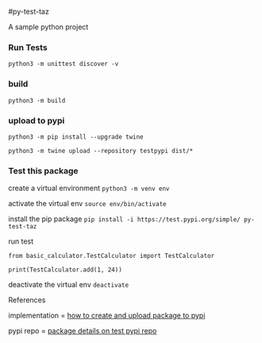 #py-test-taz

A sample python project

### Run Tests
`python3 -m unittest discover -v`

### build
`python3 -m build`

### upload to pypi
`python3 -m pip install --upgrade twine`

`python3 -m twine upload --repository testpypi dist/*`


### Test this package
create a virtual environment `python3 -m venv env`

activate the virtual env `source env/bin/activate`

install the pip package `pip install -i https://test.pypi.org/simple/ py-test-taz`

run test
```
from basic_calculator.TestCalculator import TestCalculator

print(TestCalculator.add(1, 24))
```

deactivate the virtual env `deactivate`

References

implementation = [how to create and upload package to pypi](https://www.freecodecamp.org/news/how-to-create-and-upload-your-first-python-package-to-pypi/)

pypi repo = [package details on test pypi repo](https://test.pypi.org/project/py-test-taz/)